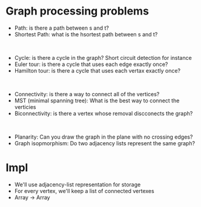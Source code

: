 # Graph processing problems

* Path: is there a path between s and t?
* Shortest Path: what is the hsortest path between s and t?

<br/>

* Cycle: is there a cycle in the graph? Short circuit detection for instance
* Euler tour: is there a cycle that uses each edge exactly once?
* Hamilton tour: is there a cycle that uses each vertax exactly once?

<br/>

* Connectivity: is there a way to connect all of the vertices?
* MST (minimal spanning tree): What is the best way to connect the verticies
* Biconnectivity: is there a vertex whose removal discconects the graph?

<br/>

* Planarity: Can you draw the graph in the plane with no crossing edges?
* Graph isopmorphism: Do two adjacency lists represent the same graph?

# Impl

* We'll use adjacency-list representation for storage
* For every vertex, we'll keep a list of connected vertexes
* Array<Int> -> Array<Int>
